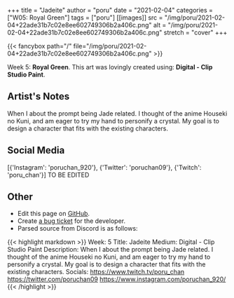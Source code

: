 +++
title =       "Jadeite"
author =      "poru"
date =        "2021-02-04"
categories =  ["W05: Royal Green"]
tags =        ["poru"]
[[images]]
                      src = "/img/poru/2021-02-04+22ade31b7c02e8ee602749306b2a406c.png"
                      alt = "/img/poru/2021-02-04+22ade31b7c02e8ee602749306b2a406c.png"
                      stretch = "cover"
+++


{{< fancybox path="/" file="/img/poru/2021-02-04+22ade31b7c02e8ee602749306b2a406c.png" >}}


Week 5: **Royal Green**. This art was lovingly created using: **Digital - Clip Studio Paint**.

## Artist's Notes

When I about the prompt being Jade related. I thought of the anime Houseki no Kuni, and am eager to try my hand to personify a crystal. My goal is to design a character that fits with the existing characters.

## Social Media

[{'Instagram': 'poruchan_920'}, {'Twitter': 'poruchan09'}, {'Twitch': 'poru_chan'}] TO BE EDITED

## Other

- Edit this page on [GitHub](https://github.com/teaminkling/web-refresh/edit/main/blog/content/blog/poru-week-5-5cd3.md).
- Create [a bug ticket](https://github.com/teaminkling/web-refresh/issues/new?assignees=&labels=bug&template=problem-report.md&title=) for the developer.
- Parsed source from Discord is as follows:

{{< highlight markdown >}}
Week: 5
Title: Jadeite
Medium: Digital - Clip Studio Paint
Description: When I about the prompt being Jade related. I thought of the anime Houseki no Kuni, and am eager to try my hand to personify a crystal. My goal is to design a character that fits with the existing characters. 
Socials: https://www.twitch.tv/poru_chan
https://twitter.com/poruchan09
https://www.instagram.com/poruchan_920/
{{< /highlight >}}